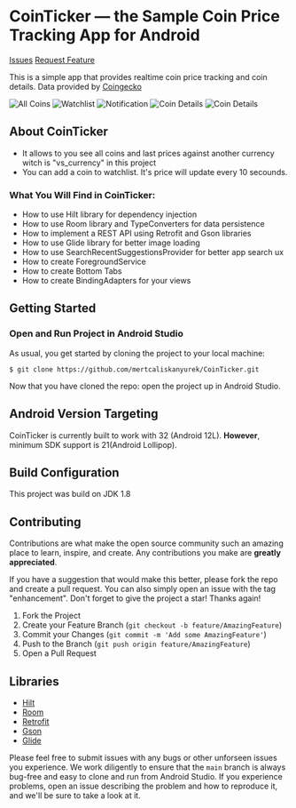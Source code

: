 # CoinTicker &mdash; the Sample Coin Price Tracking App for Android

[Issues](https://github.com/mertcaliskanyurek/CoinTicker/issues)
[Request Feature](https://github.com/mertcaliskanyurek/CoinTicker/issues)

This is a simple app that provides realtime coin price tracking and coin details. Data provided by [Coingecko](https://www.coingecko.com/en/api)

![All Coins](/screenshots/Screenshot1.png)
![Watchlist](/screenshots/Screenshot2.png)
![Notification](/screenshots/Screenshot3.png)
![Coin Details](/screenshots/Screenshot4.png)
![Coin Details](/screenshots/Screenshot5.png)


## About CoinTicker

* It allows to you see all coins and last prices against another currency witch is "vs_currency" in this project
* You can add a coin to watchlist. It's price will update every 10 secounds.

### What You Will Find in CoinTicker:
* How to use Hilt library for dependency injection
* How to use Room library and TypeConverters for data persistence
* How to implement a REST API using Retrofit and Gson libraries
* How to use Glide library for better image loading
* How to use SearchRecentSuggestionsProvider for better app search ux
* How to create ForegroundService 
* How to create Bottom Tabs 
* How to create BindingAdapters for your views

## Getting Started

### Open and Run Project in Android Studio

As usual, you get started by cloning the project to your local machine:

```
$ git clone https://github.com/mertcaliskanyurek/CoinTicker.git
```
Now that you have cloned the repo: open the project up in Android Studio.

## Android Version Targeting

CoinTicker is currently built to work with 32 (Android 12L). **However**, minimum SDK support is 21(Android Lollipop).

## Build Configuration
This project was build on JDK 1.8

## Contributing

Contributions are what make the open source community such an amazing place to learn, inspire, and create. Any contributions you make are **greatly appreciated**.

If you have a suggestion that would make this better, please fork the repo and create a pull request. You can also simply open an issue with the tag "enhancement".
Don't forget to give the project a star! Thanks again!

1. Fork the Project
2. Create your Feature Branch (`git checkout -b feature/AmazingFeature`)
3. Commit your Changes (`git commit -m 'Add some AmazingFeature'`)
4. Push to the Branch (`git push origin feature/AmazingFeature`)
5. Open a Pull Request

## Libraries
* [Hilt](https://developer.android.com/training/dependency-injection/hilt-android)
* [Room](https://developer.android.com/jetpack/androidx/releases/room?gclid=Cj0KCQiApb2bBhDYARIsAChHC9tHMW2qwmVyOo2mRK_joqK2785z4QljTRA2GLq7-usN2rKf5ZeCd5QaAvfUEALw_wcB&gclsrc=aw.ds)
* [Retrofit](https://square.github.io/retrofit/)
* [Gson](https://github.com/google/gson)
* [Glide](https://github.com/bumptech/glide)

Please feel free to submit issues with any bugs or other unforseen issues you experience. We work diligently to ensure that the ```main``` branch is always bug-free and easy to clone and run from Android Studio. If you experience problems, open an issue describing the problem and how to reproduce it, and we'll be sure to take a look at it.


